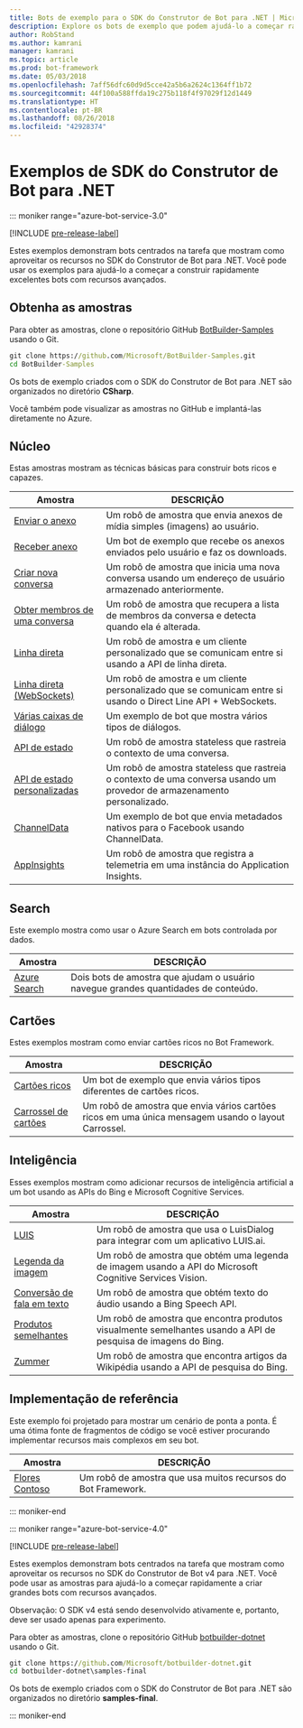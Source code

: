 ```yaml
---
title: Bots de exemplo para o SDK do Construtor de Bot para .NET | Microsoft Docs
description: Explore os bots de exemplo que podem ajudá-lo a começar rapidamente seu desenvolvimento de bot com o SDK do Construtor de Bot para .NET.
author: RobStand
ms.author: kamrani
manager: kamrani
ms.topic: article
ms.prod: bot-framework
ms.date: 05/03/2018
ms.openlocfilehash: 7aff56dfc60d9d5cce42a5b6a2624c1364ff1b72
ms.sourcegitcommit: 44f100a588ffda19c275b118f4f97029f12d1449
ms.translationtype: HT
ms.contentlocale: pt-BR
ms.lasthandoff: 08/26/2018
ms.locfileid: "42928374"
---
```

# <a name="bot-builder-sdk-for-net-samples"></a>Exemplos de SDK do Construtor de Bot para .NET

::: moniker range="azure-bot-service-3.0"

[!INCLUDE [pre-release-label](../includes/pre-release-label-v3.md)]

Estes exemplos demonstram bots centrados na tarefa que mostram como aproveitar os recursos no SDK do Construtor de Bot para .NET. Você pode usar os exemplos para ajudá-lo a começar a construir rapidamente excelentes bots com recursos avançados.

## <a name="get-the-samples"></a>Obtenha as amostras
Para obter as amostras, clone o repositório GitHub [BotBuilder-Samples](https://github.com/Microsoft/BotBuilder-Samples) usando o Git.

```cmd
git clone https://github.com/Microsoft/BotBuilder-Samples.git
cd BotBuilder-Samples
```

Os bots de exemplo criados com o SDK do Construtor de Bot para .NET são organizados no diretório **CSharp**.

Você também pode visualizar as amostras no GitHub e implantá-las diretamente no Azure.

## <a name="core"></a>Núcleo
Estas amostras mostram as técnicas básicas para construir bots ricos e capazes.

Amostra | DESCRIÇÃO
------------ | ------------- 
[Enviar o anexo](https://github.com/Microsoft/BotBuilder-Samples/tree/master/CSharp/core-SendAttachment) | Um robô de amostra que envia anexos de mídia simples (imagens) ao usuário. 
[Receber anexo](https://github.com/Microsoft/BotBuilder-Samples/tree/master/CSharp/core-ReceiveAttachment) | Um bot de exemplo que recebe os anexos enviados pelo usuário e faz os downloads. 
[Criar nova conversa](https://github.com/Microsoft/BotBuilder-Samples/tree/master/CSharp/core-CreateNewConversation)  | Um robô de amostra que inicia uma nova conversa usando um endereço de usuário armazenado anteriormente.
[Obter membros de uma conversa](https://github.com/Microsoft/BotBuilder-Samples/tree/master/CSharp/core-GetConversationMembers) | Um robô de amostra que recupera a lista de membros da conversa e detecta quando ela é alterada. 
[Linha direta](https://github.com/Microsoft/BotBuilder-Samples/tree/master/CSharp/core-DirectLine) | Um robô de amostra e um cliente personalizado que se comunicam entre si usando a API de linha direta. 
[Linha direta (WebSockets)](https://github.com/Microsoft/BotBuilder-Samples/tree/master/CSharp/core-DirectLineWebSockets) | Um robô de amostra e um cliente personalizado que se comunicam entre si usando o Direct Line API + WebSockets. 
[Várias caixas de diálogo](https://github.com/Microsoft/BotBuilder-Samples/tree/master/CSharp/core-MultiDialogs) | Um exemplo de bot que mostra vários tipos de diálogos.
[API de estado](https://github.com/Microsoft/BotBuilder-Samples/tree/master/CSharp/core-State) | Um robô de amostra stateless que rastreia o contexto de uma conversa.
[API de estado personalizadas](https://github.com/Microsoft/BotBuilder-Samples/tree/master/CSharp/core-CustomState) | Um robô de amostra stateless que rastreia o contexto de uma conversa usando um provedor de armazenamento personalizado.
[ChannelData](https://github.com/Microsoft/BotBuilder-Samples/tree/master/CSharp/core-ChannelData) | Um exemplo de bot que envia metadados nativos para o Facebook usando ChannelData.
[AppInsights](https://github.com/Microsoft/BotBuilder-Samples/tree/master/CSharp/core-AppInsights) | Um robô de amostra que registra a telemetria em uma instância do Application Insights.

## <a name="search"></a>Search
Este exemplo mostra como usar o Azure Search em bots controlada por dados.

Amostra | DESCRIÇÃO
------------ | -------------
[Azure Search](https://github.com/Microsoft/BotBuilder-Samples/tree/master/CSharp/demo-Search) | Dois bots de amostra que ajudam o usuário navegue grandes quantidades de conteúdo.


## <a name="cards"></a>Cartões
Estes exemplos mostram como enviar cartões ricos no Bot Framework.

Amostra | DESCRIÇÃO
------------ | -------------
[Cartões ricos](https://github.com/Microsoft/BotBuilder-Samples/tree/master/CSharp/cards-RichCards) | Um bot de exemplo que envia vários tipos diferentes de cartões ricos.
[Carrossel de cartões](https://github.com/Microsoft/BotBuilder-Samples/tree/master/CSharp/cards-CarouselCards) | Um robô de amostra que envia vários cartões ricos em uma única mensagem usando o layout Carrossel.

## <a name="intelligence"></a>Inteligência
Esses exemplos mostram como adicionar recursos de inteligência artificial a um bot usando as APIs do Bing e Microsoft Cognitive Services.

Amostra | DESCRIÇÃO
------------ | -------------
[LUIS](https://github.com/Microsoft/BotBuilder-Samples/tree/master/CSharp/intelligence-LUIS) | Um robô de amostra que usa o LuisDialog para integrar com um aplicativo LUIS.ai.
[Legenda da imagem](https://github.com/Microsoft/BotBuilder-Samples/tree/master/CSharp/intelligence-ImageCaption) | Um robô de amostra que obtém uma legenda de imagem usando a API do Microsoft Cognitive Services Vision.
[Conversão de fala em texto](https://github.com/Microsoft/BotBuilder-Samples/tree/master/CSharp/intelligence-SpeechToText)  | Um robô de amostra que obtém texto do áudio usando a Bing Speech API.
[ Produtos semelhantes ](https://github.com/Microsoft/BotBuilder-Samples/tree/master/CSharp/intelligence-SimilarProducts) | Um robô de amostra que encontra produtos visualmente semelhantes usando a API de pesquisa de imagens do Bing. 
[Zummer](https://github.com/Microsoft/BotBuilder-Samples/tree/master/CSharp/intelligence-Zummer) | Um robô de amostra que encontra artigos da Wikipédia usando a API de pesquisa do Bing.

## <a name="reference-implementation"></a>Implementação de referência
Este exemplo foi projetado para mostrar um cenário de ponta a ponta. É uma ótima fonte de fragmentos de código se você estiver procurando implementar recursos mais complexos em seu bot.


Amostra | DESCRIÇÃO
------------ | -------------
[Flores Contoso](https://github.com/Microsoft/BotBuilder-Samples/tree/master/CSharp/demo-ContosoFlowers) | Um robô de amostra que usa muitos recursos do Bot Framework.

::: moniker-end

::: moniker range="azure-bot-service-4.0"

[!INCLUDE [pre-release-label](../includes/pre-release-label.md)]

Estes exemplos demonstram bots centrados na tarefa que mostram como aproveitar os recursos no SDK do Construtor de Bot v4 para .NET. Você pode usar as amostras para ajudá-lo a começar rapidamente a criar grandes bots com recursos avançados. 

Observação: O SDK v4 está sendo desenvolvido ativamente e, portanto, deve ser usado apenas para experimento. 

Para obter as amostras, clone o repositório GitHub [botbuilder-dotnet](https://github.com/Microsoft/botbuilder-dotnet) usando o Git.
```cmd
git clone https://github.com/Microsoft/botbuilder-dotnet.git
cd botbuilder-dotnet\samples-final
```
Os bots de exemplo criados com o SDK do Construtor de Bot para .NET são organizados no diretório **samples-final**.


::: moniker-end

